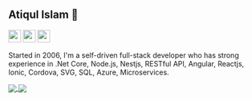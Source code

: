 ## Atiqul Islam 👋

<!--
**imatiqul/imatiqul** is a ✨ _special_ ✨ repository because its `README.md` (this file) appears on your GitHub profile.

Here are some ideas to get you started:

- 🔭 I’m currently working on ...
- 🌱 I’m currently learning ...
- 👯 I’m looking to collaborate on ...
- 🤔 I’m looking for help with ...
- 💬 Ask me about ...
- 📫 How to reach me: ...
- 😄 Pronouns: ...
- ⚡ Fun fact: ...
-->

<a href="https://www.linkedin.com/in/mdatiqulislam/"><img src="https://img.shields.io/badge/linkedin-%230077B5.svg?&style=for-the-badge&logo=linkedin&logoColor=white" height=25></a> <a href="https://imatiqul.com/"><img src="https://img.shields.io/badge/website-%23070.svg?&style=for-the-badge&logo=web&logoColor=white" height=25></a> <a href="mailto:islam.md.atiqul@gmail.com"><img src="https://img.shields.io/badge/email-%23f10.svg?&style=for-the-badge&logo=mail&logoColor=white" height=25></a>

Started in 2006, I'm a self-driven full-stack developer who has strong experience in .Net Core, Node.js, Nestjs, RESTful API, Angular, Reactjs, Ionic, Cordova, SVG, SQL, Azure, Microservices.

<a href="https://github-readme-stats.vercel.app/api?username=imatiqul&show_icons=true&hide_border=true&&count_private=true&include_all_commits=true">
  <img align="center" src="https://github-readme-stats.vercel.app/api?username=imatiqul&show_icons=true&hide_border=true&&count_private=true&include_all_commits=true" />
</a>
<a href="https://github-readme-stats.vercel.app/api/top-langs/?username=imatiqul&show_icons=true&layout=compact">
  <img align="center" src="https://github-readme-stats.vercel.app/api/top-langs/?username=imatiqul&show_icons=true&layout=compact" />
</a>
